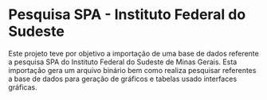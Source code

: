 # Pesquisa SPA - Instituto Federal do Sudeste

Este projeto teve por objetivo a importação de uma base de dados referente a pesquisa SPA do Instituto Federal do Sudeste de Minas Gerais. Esta importação gera um arquivo binário bem como realiza pesquisar referentes a base de dados para geração de gráficos e tabelas usado interfaces gráficas.
